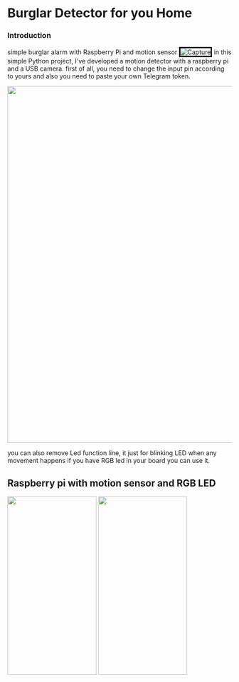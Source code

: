 # Burglar Detector for you Home
### Introduction
simple burglar alarm with Raspberry Pi and motion sensor
<img src="https://i.ibb.co/02LZMFw/Capture.jpg" alt="Capture" border="3">
in this simple Python project, I've developed a motion detector with a raspberry pi and a USB camera.
first of all, you need to change the input pin according to yours and also you need to paste your own Telegram token.

<img src="https://user-images.githubusercontent.com/6876758/100547845-4aa1ba80-3269-11eb-9909-9f7c6e3fa9ca.jpeg" height="800" width="600">

you can also remove Led function line, it just for blinking LED when any movement happens if you have RGB led in your board you can use it.
## Raspberry pi with motion sensor and RGB LED
<img src="https://user-images.githubusercontent.com/6876758/100543253-4f597500-324f-11eb-9823-8dbae7a9fbc9.jpg" height="400" width="200">
<img src="https://user-images.githubusercontent.com/6876758/100543258-5b453700-324f-11eb-988f-dc445879cee9.png" height="400" width="200"> 

